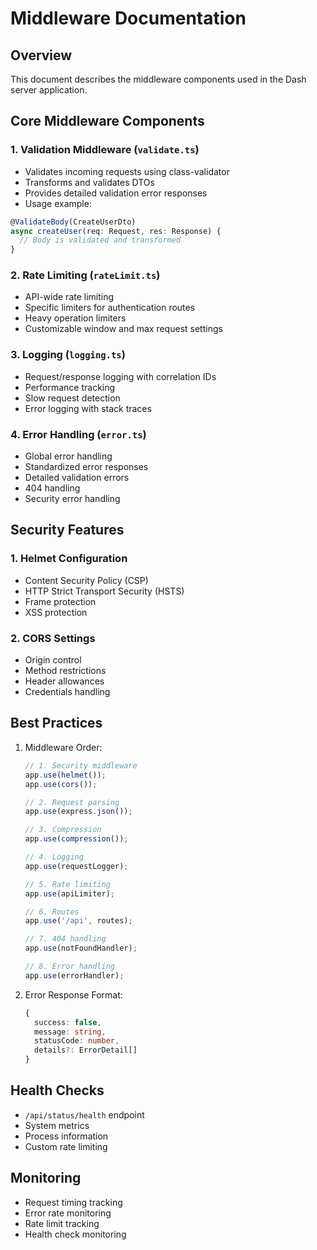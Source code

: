 # Middleware Documentation

## Overview
This document describes the middleware components used in the Dash server application.

## Core Middleware Components

### 1. Validation Middleware (`validate.ts`)
- Validates incoming requests using class-validator
- Transforms and validates DTOs
- Provides detailed validation error responses
- Usage example:
```typescript
@ValidateBody(CreateUserDto)
async createUser(req: Request, res: Response) {
  // Body is validated and transformed
}
```

### 2. Rate Limiting (`rateLimit.ts`)
- API-wide rate limiting
- Specific limiters for authentication routes
- Heavy operation limiters
- Customizable window and max request settings

### 3. Logging (`logging.ts`)
- Request/response logging with correlation IDs
- Performance tracking
- Slow request detection
- Error logging with stack traces

### 4. Error Handling (`error.ts`)
- Global error handling
- Standardized error responses
- Detailed validation errors
- 404 handling
- Security error handling

## Security Features

### 1. Helmet Configuration
- Content Security Policy (CSP)
- HTTP Strict Transport Security (HSTS)
- Frame protection
- XSS protection

### 2. CORS Settings
- Origin control
- Method restrictions
- Header allowances
- Credentials handling

## Best Practices

1. Middleware Order:
   ```typescript
   // 1. Security middleware
   app.use(helmet());
   app.use(cors());
   
   // 2. Request parsing
   app.use(express.json());
   
   // 3. Compression
   app.use(compression());
   
   // 4. Logging
   app.use(requestLogger);
   
   // 5. Rate limiting
   app.use(apiLimiter);
   
   // 6. Routes
   app.use('/api', routes);
   
   // 7. 404 handling
   app.use(notFoundHandler);
   
   // 8. Error handling
   app.use(errorHandler);
   ```

2. Error Response Format:
   ```typescript
   {
     success: false,
     message: string,
     statusCode: number,
     details?: ErrorDetail[]
   }
   ```

## Health Checks
- `/api/status/health` endpoint
- System metrics
- Process information
- Custom rate limiting

## Monitoring
- Request timing tracking
- Error rate monitoring
- Rate limit tracking
- Health check monitoring
